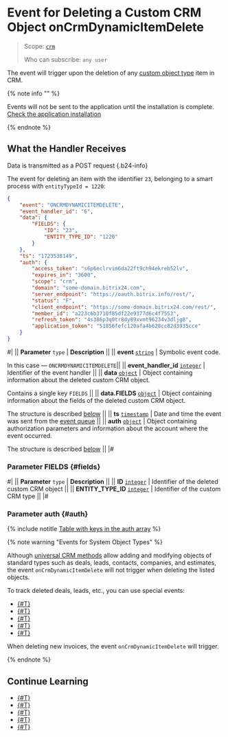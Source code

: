 # Event for Deleting a Custom CRM Object onCrmDynamicItemDelete

> Scope: [`crm`](../../../scopes/permissions.md)
>
> Who can subscribe: `any user`

The event will trigger upon the deletion of any [custom object type](../user-defined-object-types/index.md) item in CRM.

{% note info "" %}

Events will not be sent to the application until the installation is complete. [Check the application installation](../../../../settings/app-installation/installation-finish.md)

{% endnote %}

## What the Handler Receives

Data is transmitted as a POST request {.b24-info}

The event for deleting an item with the identifier `23`, belonging to a smart process with `entityTypeId = 1220`:

```json
{
    "event": "ONCRMDYNAMICITEMDELETE",
    "event_handler_id": "6",
    "data": {
        "FIELDS": {
            "ID": "23",
            "ENTITY_TYPE_ID": "1220"
        }
    },
    "ts": "1723538149",
    "auth": {
        "access_token": "s6p6eclrvim6da22ft9ch94ekreb52lv",
        "expires_in": "3600",
        "scope": "crm",
        "domain": "some-domain.bitrix24.com",
        "server_endpoint": "https://oauth.bitrix.info/rest/",
        "status": "F",
        "client_endpoint": "https://some-domain.bitrix24.com/rest/",
        "member_id": "a223c6b3710f85df22e9377d6c4f7553",
        "refresh_token": "4s386p3q0tr8dy89xvmt96234v3dljg8",
        "application_token": "51856fefc120afa4b628cc82d3935cce"
    }
}
```

#|
|| **Parameter**
`type` | **Description** ||
|| **event**
[`string`][1] | Symbolic event code.

In this case — `ONCRMDYNAMICITEMDELETE`||
|| **event_handler_id**
[`integer`][1] | Identifier of the event handler ||
|| **data**
[`object`][1] | Object containing information about the deleted custom CRM object.

Contains a single key `FIELDS` ||
|| **data.FIELDS**
[`object`][1] | Object containing information about the fields of the deleted custom CRM object.

The structure is described [below](#fields) ||
|| **ts**
[`timestamp`][1] | Date and time the event was sent from the [event queue](../../../events/index.md) ||
|| **auth**
[`object`][1] | Object containing authorization parameters and information about the account where the event occurred.

The structure is described [below](#auth) ||
|#

### Parameter FIELDS {#fields}

#|
|| **Parameter**
`type` | **Description** ||
|| **ID**
[`integer`][1] | Identifier of the deleted custom CRM object ||
|| **ENTITY_TYPE_ID**
[`integer`][1] | Identifier of the custom CRM type ||
|#

### Parameter auth {#auth}

{% include notitle [Table with keys in the auth array](../../../../_includes/auth-params-in-events.md) %}

{% note warning "Events for System Object Types" %}

Although [universal CRM methods](../index.md) allow adding and modifying objects of standard types such as deals, leads, contacts, companies, and estimates, the event `onCrmDynamicItemDelete` will not trigger when deleting the listed objects.

To track deleted deals, leads, etc., you can use special events:

- [{#T}](../../deals/events/on-crm-deal-delete.md)
- [{#T}](../../leads/events/on-crm-lead-delete.md)
- [{#T}](../../contacts/events/on-crm-contact-delete.md)
- [{#T}](../../companies/events/on-crm-company-delete.md)
- [{#T}](../../quote/events/on-crm-quote-delete.md)

When deleting new invoices, the event `onCrmDynamicItemDelete` will trigger.

{% endnote %}

## Continue Learning

- [{#T}](../../../events/index.md)
- [{#T}](../../../events/event-bind.md)
- [{#T}](index.md)
- [{#T}](on-crm-dynamic-item-add.md)
- [{#T}](on-crm-dynamic-item-update.md)

[1]: ../../../data-types.md